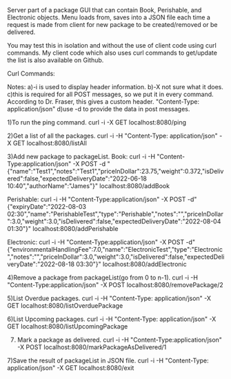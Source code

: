 Server part of a package GUI that can contain Book, Perishable, and Electronic objects. Menu loads from, saves into a JSON file each time a request is made from client for new package to be created/removed or be delivered.

You may test this in isolation and without the use of client code using curl commands. My client code which also uses curl commands to get/update the list is also available on Github.


Curl Commands:

Notes:
a)-i is used to display header information.
b)-X not sure what it does.
c)this is required for all POST messages, so we put it in every command.
    According to Dr. Fraser, this gives a custom header. "Content-Type: application/json"
d)use -d to provide the data in post messages.



1)To run the ping command.
curl -i -X GET localhost:8080/ping


2)Get a list of all the packages.
curl -i -H "Content-Type: application/json" -X GET localhost:8080/listAll

3)Add new package to packageList.
Book:
curl -i -H "Content-Type:application/json" -X POST -d "{\"name\":\"Test1\",\"notes\":\"Test1\",\"priceInDollar\":23.75,\"weight\":0.372,\"isDelivered\":false,\"expectedDeliveryDate\":\"2022-06-18 10:40\",\"authorName\":\"James\"}" localhost:8080/addBook

Perishable:
curl -i -H "Content-Type:application/json" -X POST -d"{\"expiryDate\":\"2022-08-03 02:30\",\"name\":\"PerishableTest\",\"type\":\"Perishable\",\"notes\":\"\",\"priceInDollar\":3.0,\"weight\":3.0,\"isDelivered\":false,\"expectedDeliveryDate\":\"2022-08-04 01:30\"}"  localhost:8080/addPerishable

Electronic:
curl -i -H "Content-Type:application/json" -X POST -d"{\"environmentalHandlingFee\":7.0,\"name\":\"ElectronicTest\",\"type\":\"Electronic\",\"notes\":\"\",\"priceInDollar\":3.0,\"weight\":3.0,\"isDelivered\":false,\"expectedDeliveryDate\":\"2022-08-18 03:30\"}"  localhost:8080/addElectronic


4)Remove a package from packageList(go from 0 to n-1).
curl -i -H "Content-Type:application/json" -X POST localhost:8080/removePackage/2

5)List Overdue packages.
curl -i -H "Content-Type: application/json" -X GET localhost:8080/listOverduePackage

6)List Upcoming packages.
curl -i -H "Content-Type: application/json" -X GET localhost:8080/listUpcomingPackage


7) Mark a package as delivered.
curl -i -H "Content-Type:application/json" -X POST localhost:8080/markPackageAsDelivered/1


7)Save the result of packageList in JSON file.
curl -i -H "Content-Type: application/json" -X GET localhost:8080/exit
